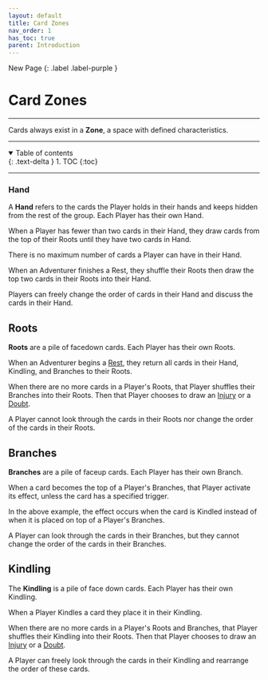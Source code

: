 ```yaml
---
layout: default
title: Card Zones
nav_order: 1
has_toc: true
parent: Introduction
---
```


<div markdown="1">
New Page
{: .label .label-purple }
</div>

# Card Zones

---

Cards always exist in a **Zone**, a space with defined characteristics.

---

<details open markdown="block">
  <summary>
    Table of contents
  </summary>
  {: .text-delta }
1. TOC
{:toc}
</details>

---

### Hand

A **Hand** refers to the cards the Player holds in their hands and keeps hidden from the rest of the group. Each Player has their own Hand.  

When a Player has fewer than two cards in their Hand, they draw cards from the top of their Roots until they have two cards in Hand.

There is no maximum number of cards a Player can have in their Hand. 

When an Adventurer finishes a Rest, they shuffle their Roots then draw the top two cards in their Roots into their Hand. 

Players can freely change the order of cards in their Hand and discuss the cards in their Hand.

## Roots

**Roots** are a pile of facedown cards. Each Player has their own Roots. 

<!-- insert example here -->

When an Adventurer begins a [Rest](Rest), they return all cards in their Hand, Kindling, and Branches to their Roots.

When there are no more cards in a Player's Roots, that Player shuffles their Branches into their Roots. Then that Player chooses to draw an [Injury](ConsequenceCards#Injury) or a [Doubt](ConsequenceCards#Doubt).

A Player cannot look through the cards in their Roots nor change the order of the cards in their Roots.

## Branches

**Branches** are a pile of faceup cards. Each Player has their own Branch. 

When a card becomes the top of a Player's Branches, that Player activate its effect, unless the card has a specified trigger. 

<!-- insert example here -->
 
In the above example, the effect occurs when the card is Kindled instead of when it is placed on top of a Player's Branches.  

A Player can look through the cards in their Branches, but they cannot change the order of the cards in their Branches.

## Kindling

The **Kindling** is a pile of face down cards. Each Player has their own Kindling. 

When a Player Kindles a card they place it in their Kindling. 

<!-- insert example here -->

When there are no more cards in a Player's Roots and Branches, that Player shuffles their Kindling into their Roots. Then that Player chooses to draw an [Injury](ConsequenceCards#Injury) or a [Doubt](ConsequenceCards#Doubt). 

A Player can freely look through the cards in their Kindling and rearrange the order of these cards.


